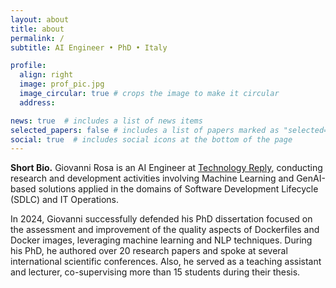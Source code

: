 ```yaml
---
layout: about
title: about
permalink: /
subtitle: AI Engineer • PhD • Italy

profile:
  align: right
  image: prof_pic.jpg
  image_circular: true # crops the image to make it circular
  address:

news: true  # includes a list of news items
selected_papers: false # includes a list of papers marked as "selected={true}"
social: true  # includes social icons at the bottom of the page
---
```


**Short Bio.** Giovanni Rosa is an AI Engineer at <a href='https://www.reply.com/technology-reply/it/'>Technology Reply</a>, conducting research and development activities involving Machine Learning and GenAI-based solutions applied in the domains of Software Development Lifecycle (SDLC) and IT Operations.

In 2024, Giovanni successfully defended his PhD dissertation focused on the assessment and improvement of the quality aspects of Dockerfiles and Docker images, leveraging machine learning and NLP techniques.
During his PhD, he authored over 20 research papers and spoke at several international scientific conferences.
Also, he served as a teaching assistant and lecturer, co-supervising more than 15 students during their thesis.
